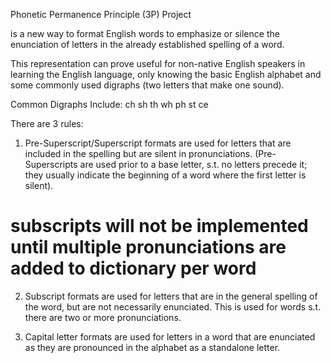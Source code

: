 
Phonetic Permanence Principle (3P) Project

is a new way to format English words to emphasize or silence the enunciation of letters in the already established spelling of a word.

This representation can prove useful for non-native English speakers in learning the English language, only knowing the basic English alphabet and some commonly used digraphs (two letters that make one sound).

Common Digraphs Include:
ch
sh
th
wh
ph
st
ce

There are 3 rules:

1) Pre-Superscript/Superscript formats are used for letters that are included in the spelling but are silent in pronunciations. (Pre-Superscripts are used prior to a base letter, s.t. no letters precede it; they usually indicate the beginning of a word where the first letter is silent).

# subscripts will not be implemented until multiple pronunciations are added to dictionary per word
2) Subscript formats are used for letters that are in the general spelling of the word, but are not necessarily enunciated. This is used for words s.t. there are two or more pronunciations.

3) Capital letter formats are used for letters in a word that are enunciated as they are pronounced in the alphabet as a standalone letter.
